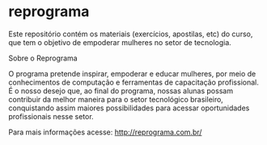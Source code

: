 # reprograma
Este repositório contém os materiais (exercícios, apostilas, etc) do curso, que tem o objetivo de empoderar mulheres no setor de tecnologia.

Sobre o Reprograma

O programa pretende inspirar, empoderar e educar mulheres, por meio de conhecimentos de computação e ferramentas de capacitação profissional. É o nosso desejo que, ao final do programa, nossas alunas possam contribuir da melhor maneira para o setor tecnológico brasileiro, conquistando assim maiores possibilidades para acessar oportunidades profissionais nesse setor.

Para mais informações acesse: http://reprograma.com.br/


